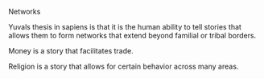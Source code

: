Networks

Yuvals thesis in sapiens is that it is the human ability to tell stories that allows them to form networks that extend beyond familial or tribal borders.

Money is a story that facilitates trade.

Religion is a story that allows for certain behavior across many areas.


